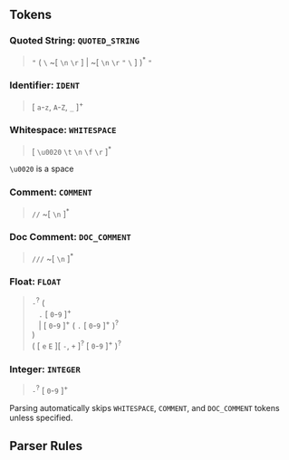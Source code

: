 ## Tokens

### Quoted String: `QUOTED_STRING`

> `"` ( `\` ~[ `\n` `\r` ] | ~[ `\n` `\r` `"` `\` ] )<sup>\*</sup> `"`

### Identifier: `IDENT`

> [ `a`-`z`, `A`-`Z`, `_` ]<sup>+</sup>

### Whitespace: `WHITESPACE`

> [ `\u0020` `\t` `\n` `\f` `\r` ]<sup>\*</sup>

`\u0020` is a space

### Comment: `COMMENT`

> `//` ~[ `\n` ]<sup>\*</sup>

### Doc Comment: `DOC_COMMENT`

> `///` ~[ `\n` ]<sup>\*</sup>

### Float: `FLOAT`

> `-`<sup>?</sup> ( \
> &nbsp;&nbsp; `.` [ `0`-`9` ]<sup>+</sup>\
> &nbsp;&nbsp; | [ `0`-`9` ]<sup>+</sup> ( `.` [ `0`-`9` ]<sup>+</sup> )<sup>?</sup>\
> )\
> ( [ `e` `E` ][ `-`, `+` ]<sup>?</sup> [ `0`-`9` ]<sup>+</sup> )<sup>?</sup>

### Integer: `INTEGER`

> `-`<sup>?</sup> [ `0`-`9` ]<sup>+</sup>

Parsing automatically skips `WHITESPACE`, `COMMENT`, and `DOC_COMMENT` tokens unless specified.

## Parser Rules
